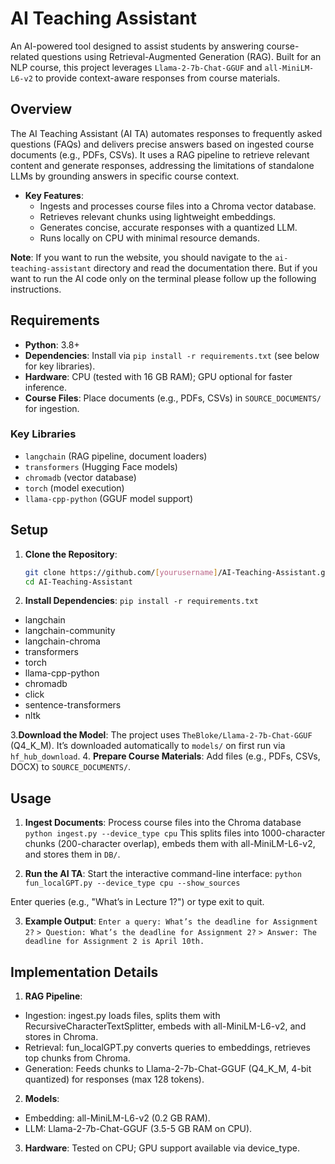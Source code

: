 # AI Teaching Assistant

An AI-powered tool designed to assist students by answering course-related questions using Retrieval-Augmented Generation (RAG). Built for an NLP course, this project leverages `Llama-2-7b-Chat-GGUF` and `all-MiniLM-L6-v2` to provide context-aware responses from course materials.

## Overview

The AI Teaching Assistant (AI TA) automates responses to frequently asked questions (FAQs) and delivers precise answers based on ingested course documents (e.g., PDFs, CSVs). It uses a RAG pipeline to retrieve relevant content and generate responses, addressing the limitations of standalone LLMs by grounding answers in specific course context.

- **Key Features**:
  - Ingests and processes course files into a Chroma vector database.
  - Retrieves relevant chunks using lightweight embeddings.
  - Generates concise, accurate responses with a quantized LLM.
  - Runs locally on CPU with minimal resource demands.

**Note**: If you want to run the website, you should navigate to the `ai-teaching-assistant` directory and read the documentation there. But if you want to run the AI code only on the terminal please follow up the following instructions.

## Requirements

- **Python**: 3.8+
- **Dependencies**: Install via `pip install -r requirements.txt` (see below for key libraries).
- **Hardware**: CPU (tested with 16 GB RAM); GPU optional for faster inference.
- **Course Files**: Place documents (e.g., PDFs, CSVs) in `SOURCE_DOCUMENTS/` for ingestion.

### Key Libraries

- `langchain` (RAG pipeline, document loaders)
- `transformers` (Hugging Face models)
- `chromadb` (vector database)
- `torch` (model execution)
- `llama-cpp-python` (GGUF model support)

## Setup

1. **Clone the Repository**:
   ```bash
   git clone https://github.com/[yourusername]/AI-Teaching-Assistant.git
   cd AI-Teaching-Assistant
2. **Install Dependencies**:
   `pip install -r requirements.txt`
- langchain
- langchain-community
- langchain-chroma
- transformers
- torch
- llama-cpp-python
- chromadb
- click
- sentence-transformers
- nltk

3.**Download the Model**:
The project uses `TheBloke/Llama-2-7b-Chat-GGUF` (Q4_K_M). It’s downloaded automatically to `models/` on first run via `hf_hub_download`.
4. **Prepare Course Materials**:
Add files (e.g., PDFs, CSVs, DOCX) to `SOURCE_DOCUMENTS/`.

## Usage
1. **Ingest Documents**:
Process course files into the Chroma database
`python ingest.py --device_type cpu`
This splits files into 1000-character chunks (200-character overlap), embeds them with all-MiniLM-L6-v2, and stores them in `DB/`.


2. **Run the AI TA**:
Start the interactive command-line interface:
`python fun_localGPT.py --device_type cpu --show_sources`

  Enter queries (e.g., "What’s in Lecture 1?") or type exit to quit.

3. **Example Output**:
`Enter a query: What’s the deadline for Assignment 2?`
`> Question: What’s the deadline for Assignment 2?`
`> Answer: The deadline for Assignment 2 is April 10th.`

## Implementation Details
1. **RAG Pipeline**:
- Ingestion: ingest.py loads files, splits them with RecursiveCharacterTextSplitter, embeds with all-MiniLM-L6-v2, and stores in Chroma.
- Retrieval: fun_localGPT.py converts queries to embeddings, retrieves top chunks from Chroma.
- Generation: Feeds chunks to Llama-2-7b-Chat-GGUF (Q4_K_M, 4-bit quantized) for responses (max 128 tokens).
2. **Models**:
- Embedding: all-MiniLM-L6-v2 (0.2 GB RAM).
- LLM: Llama-2-7b-Chat-GGUF (3.5-5 GB RAM on CPU).
3. **Hardware**: Tested on CPU; GPU support available via device_type.
